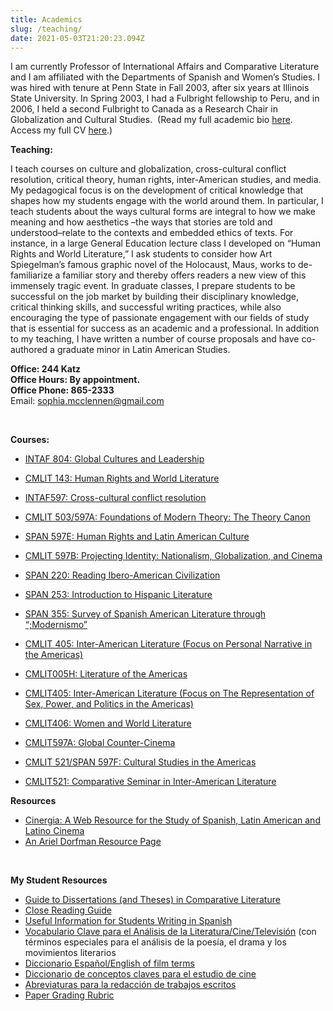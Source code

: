 ```yaml
---
title: Academics
slug: /teaching/
date: 2021-05-03T21:20:23.094Z
---
```

I am currently Professor of International Affairs and Comparative Literature and I am affiliated with the Departments of Spanish and Women’s Studies. I was hired with tenure at Penn State in Fall 2003, after six years at Illinois State University. In Spring 2003, I had a Fulbright fellowship to Peru, and in 2006, I held a second Fulbright to Canada as a Research Chair in Globalization and Cultural Studies.  (Read my full academic bio [here](https://sia.psu.edu/faculty/sophia_mcclennen). Access my full CV [here](https://www.dropbox.com/s/zlrcot2mmc8ai3x/cv%202021.doc?dl=0).)

**Teaching:**

I teach courses on culture and globalization, cross-cultural conflict resolution, critical theory, human rights, inter-American studies, and media. My pedagogical focus is on the development of critical knowledge that shapes how my students engage with the world around them. In particular, I teach students about the ways cultural forms are integral to how we make meaning and how aesthetics –the ways that stories are told and understood&#8211;relate to the contexts and embedded ethics of texts. For instance, in a large General Education lecture class I developed on “Human Rights and World Literature,” I ask students to consider how Art Spiegelman’s famous graphic novel of the Holocaust, Maus, works to de-familiarize a familiar story and thereby offers readers a new view of this immensely tragic event. In graduate classes, I prepare students to be successful on the job market by building their disciplinary knowledge, critical thinking skills, and successful writing practices, while also encouraging the type of passionate engagement with our fields of study that is essential for success as an academic and a professional. In addition to my teaching, I have written a number of course proposals and have co-authored a graduate minor in Latin American Studies.

**Office: 244 Katz**\
**Office Hours: By appointment.**\
**Office Phone: 865-2333**\
Email: [sophia.mcclennen@gmail.com](mailto:sophia.mcclennen@gmail.com)

&nbsp;

**Courses:**

* [INTAF 804: Global Cultures and Leadership](/uploads/2012/07/INTAF-804-syllabus-2012.pdf)

* [CMLIT 143: Human Rights and World Literature](https://www.personal.psu.edu/users/s/a/sam50/CMLIT101home.htm)
* [INTAF597: Cross-cultural conflict resolution](/academics/attachment/conflict-res/)
* [CMLIT 503/597A: Foundations of Modern Theory: The Theory Canon](https://www.personal.psu.edu/users/s/a/sam50/Theory.htm)
* [SPAN 597E: Human Rights and Latin American Culture](https://www.personal.psu.edu/users/s/a/sam50/span597e.htm)
* [CMLIT 597B: Projecting Identity: Nationalism, Globalization, and Cinema](https://www.personal.psu.edu/users/s/a/sam50/projiden.htm)
* [SPAN 220: Reading Ibero-American Civilization](https://www.personal.psu.edu/users/s/a/sam50/220/SPAN220home.htm)
* [SPAN 253: Introduction to Hispanic Literature](https://www.personal.psu.edu/users/s/a/sam50/253/253home.htm)
* [SPAN 355: Survey of Spanish American Literature through “;Modernismo”](https://www.personal.psu.edu/users/s/a/sam50/SPAN355.pdf)
* [CMLIT 405: Inter-American Literature (Focus on Personal Narrative in the Americas)](https://www.personal.psu.edu/users/s/a/sam50/405/CMLIT405home2007.htm)
* [CMLIT005H: Literature of the Americas](https://www.personal.psu.edu/users/s/a/sam50/CMLIT005home.htm)
* [CMLIT405: Inter-American Literature (Focus on The Representation of Sex, Power, and Politics in the Americas)](https://www.personal.psu.edu/users/s/a/sam50/405/CMLIT405home.htm)
* [CMLIT406: Women and World Literature](https://www.personal.psu.edu/users/s/a/sam50/CMLIT406home2003.htm)
* [CMLIT597A: Global Counter-Cinema](https://www.personal.psu.edu/users/s/a/sam50/countercin.htm)
* [CMLIT 521/SPAN 597F: Cultural Studies in the Americas](https://www.personal.psu.edu/users/s/a/sam50/cultstud.htm)
* [CMLIT521: Comparative Seminar in Inter-American Literature](https://www.personal.psu.edu/users/s/a/sam50/copulahome.htm)

**Resources**

* [Cinergia: A Web Resource for the Study of Spanish, Latin American and Latino Cinema](https://www.personal.psu.edu/users/s/a/sam50/cinergia/cinergia.htm)
* [An Ariel Dorfman Resource Page](https://www.personal.psu.edu/users/s/a/sam50/DorfmanSite/Library/dorfman.html)

&nbsp;

**My Student Resources**

* [Guide to Dissertations (and Theses) in Comparative Literature](https://www.personal.psu.edu/users/s/a/sam50/dissguide.htm)
* [Close Reading Guide](https://www.personal.psu.edu/users/s/a/sam50/closeread.htm)
* [Useful Information for Students Writing in Spanish](https://www.personal.psu.edu/users/s/a/sam50/studentinfo.htm)
* [Vocabulario Clave para el Análisis de la Literatura/Cine/Televisión](https://www.personal.psu.edu/users/s/a/sam50/vocabLIT.htm) (con términos especiales para el análisis de la poesía, el drama y los movimientos literarios
* [Diccionario Español/English of film terms](https://www.personal.psu.edu/users/s/a/sam50/cinergia/dicespeng.htm)
* [Diccionario de conceptos claves para el estudio de cine](https://www.personal.psu.edu/users/s/a/sam50/cinergia/conceptos.htm)
* [Abreviaturas para la redacción de trabajos escritos](https://www.personal.psu.edu/users/s/a/sam50/abrevred.htm)
* [Paper Grading Rubric](https://www.personal.psu.edu/users/s/a/sam50/rubric.htm)